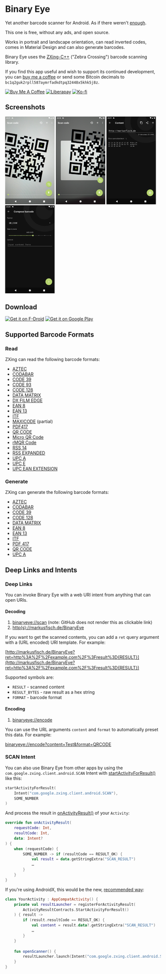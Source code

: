 # Binary Eye

Yet another barcode scanner for Android. As if there weren't [enough][play].

This one is free, without any ads, and open source.

Works in portrait and landscape orientation, can read inverted codes,
comes in Material Design and can also generate barcodes.

Binary Eye uses the [ZXing-C++][zxing_cpp] ("Zebra Crossing") barcode
scanning library.

If you find this app useful and wish to support its continued development,
you can [buy me a coffee](https://www.buymeacoffee.com/markusfisch) or
send some Bitcoin decimals to `bc1q2guk2rpll587aymrfadkdtpq32448x5khk5j8z`.

<a href="https://www.buymeacoffee.com/markusfisch" target="_blank"><img
	src="https://cdn.buymeacoffee.com/buttons/v2/default-yellow.png"
	alt="Buy Me A Coffee"
	style="height: 60px !important;width: 217px !important;"/></a>&nbsp;<a
	href="https://liberapay.com/markusfisch/" target="_blank"><img
	src="https://liberapay.com/assets/widgets/donate.svg"
	alt="Liberapay"
	style="height: 60px !important"/></a>&nbsp;<a
	href="https://ko-fi.com/markusfisch" target="_blank"><img
	src="https://storage.ko-fi.com/cdn/brandasset/kofi_s_tag_dark.png"
	alt="Ko-fi"
	style="height: 60px !important"/></a>

## Screenshots

<img src="fastlane/metadata/android/en-US/images/phoneScreenshots/screencap-scanning.png"
	alt="Screenshot Gallery" width="160"/>
<img src="fastlane/metadata/android/en-US/images/phoneScreenshots/screencap-scanning-cropped.png"
	alt="Screenshot Gallery" width="160"/>
<img src="fastlane/metadata/android/en-US/images/phoneScreenshots/screencap-decoded.png"
	alt="Screenshot Theme" width="160"/>
<img src="fastlane/metadata/android/en-US/images/phoneScreenshots/screencap-compose-barcode.png"
	alt="Screenshot Editor" width="160"/>

## Download

<a href="https://f-droid.org/en/packages/de.markusfisch.android.binaryeye/"><img alt="Get it on F-Droid" src="https://fdroid.gitlab.io/artwork/badge/get-it-on.png" height="80"/></a> <a href="https://play.google.com/store/apps/details?id=de.markusfisch.android.binaryeye"><img alt="Get it on Google Play" src="https://play.google.com/intl/en_us/badges/images/generic/en_badge_web_generic.png" height="80"/></a>

## Supported Barcode Formats

### Read

ZXing can read the following barcode formats:
* [AZTEC][aztec]
* [CODABAR][codabar]
* [CODE 39][code_39]
* [CODE 93][code_93]
* [CODE 128][code_128]
* [DATA MATRIX][data_matrix]
* [DX FILM EDGE][dx_film_edge]
* [EAN 8][ean_8]
* [EAN 13][ean_13]
* [ITF][itf]
* [MAXICODE][maxicode] (partial)
* [PDF417][pdf417]
* [QR CODE][qr_code]
* [Micro QR Code][micro_qr_code]
* [rMQR Code][rmqr_code]
* [RSS 14][rss]
* [RSS EXPANDED][rss]
* [UPC A][upc_a]
* [UPC E][upc_e]
* [UPC EAN EXTENSION][upc_ean]

### Generate

ZXing can generate the following barcode formats:
* [AZTEC][aztec]
* [CODABAR][codabar]
* [CODE 39][code_39]
* [CODE 128][code_128]
* [DATA MATRIX][data_matrix]
* [EAN 8][ean_8]
* [EAN 13][ean_13]
* [ITF][itf]
* [PDF 417][pdf417]
* [QR CODE][qr_code]
* [UPC A][upc_a]

## Deep Links and Intents

### Deep Links

You can invoke Binary Eye with a web URI intent from anything that can
open URIs.

#### Decoding

1. [binaryeye://scan](binaryeye://scan) (note: GitHub does not render this as clickable link)
2. [http(s)://markusfisch.de/BinaryEye](http://markusfisch.de/BinaryEye)

If you want to get the scanned contents, you can add a `ret` query
argument with a (URL encoded) URI template. For example:

[http://markusfisch.de/BinaryEye?ret=http%3A%2F%2Fexample.com%2F%3Fresult%3D{RESULT}](http://markusfisch.de/BinaryEye?ret=http%3A%2F%2Fexample.com%2F%3Fresult%3D{RESULT})

Supported symbols are:

* `RESULT` - scanned content
* `RESULT_BYTES` - raw result as a hex string
* `FORMAT` - barcode format

#### Encoding

1. [binaryeye://encode](binaryeye://encode)

You can use the URL arguments `content` and `format` to automatically
preset this data. For example:

[binaryeye://encode?content=Test&format=QRCODE](binaryeye://encode?content=Test&format=QRCODE)

### SCAN Intent

You can also use Binary Eye from other apps by using the
`com.google.zxing.client.android.SCAN` Intent with
[startActivityForResult()][start_activity] like this:

```kotlin
startActivityForResult(
	Intent("com.google.zxing.client.android.SCAN"),
	SOME_NUMBER
)
```

And process the result in [onActivityResult()][on_activity_result] of your
`Activity`:

```kotlin
override fun onActivityResult(
	requestCode: Int,
	resultCode: Int,
	data: Intent?
) {
	when (requestCode) {
		SOME_NUMBER -> if (resultCode == RESULT_OK) {
			val result = data.getStringExtra("SCAN_RESULT")
			…
		}
	}
}
```

If you're using AndroidX, this would be the new,
[recommended way][intent_result]:

```kotlin
class YourActivity : AppCompatActivity() {
	private val resultLauncher = registerForActivityResult(
		ActivityResultContracts.StartActivityForResult()
	) { result ->
		if (result.resultCode == RESULT_OK) {
			val content = result.data?.getStringExtra("SCAN_RESULT")
			…
		}
	}

	fun openScanner() {
		resultLauncher.launch(Intent("com.google.zxing.client.android.SCAN"))
	}
}
```

[play]: https://play.google.com/store/search?q=barcode%20scanner&c=apps
[zxing_cpp]: https://github.com/zxing-cpp/zxing-cpp
[kotlin]: http://kotlinlang.org/
[aztec]: https://en.wikipedia.org/wiki/Aztec_Code
[codabar]: https://en.wikipedia.org/wiki/Codabar
[code_39]: https://en.wikipedia.org/wiki/Code_39
[code_93]: https://en.wikipedia.org/wiki/Code_93
[code_128]: https://en.wikipedia.org/wiki/Code_128
[data_matrix]: https://en.wikipedia.org/wiki/Data_Matrix
[dx_film_edge]: https://en.wikipedia.org/wiki/DX_encoding
[ean_8]: https://en.wikipedia.org/wiki/EAN-8
[ean_13]: https://en.wikipedia.org/wiki/International_Article_Number
[itf]: https://en.wikipedia.org/wiki/Interleaved_2_of_5
[maxicode]: https://en.wikipedia.org/wiki/MaxiCode
[pdf417]: https://en.wikipedia.org/wiki/PDF417
[qr_code]: https://en.wikipedia.org/wiki/QR_code
[micro_qr_code]: https://en.wikipedia.org/wiki/QR_code#Micro_QR_code
[rmqr_code]: https://www.qrcode.com/en/codes/rmqr.html
[rss]: https://en.wikipedia.org/wiki/GS1_DataBar
[upc_a]: https://en.wikipedia.org/wiki/Universal_Product_Code
[upc_e]: https://en.wikipedia.org/wiki/Universal_Product_Code#UPC-E
[upc_ean]: https://en.wikipedia.org/wiki/Universal_Product_Code#EAN-13
[start_activity]: https://developer.android.com/reference/android/app/Activity#startActivityForResult(android.content.Intent,%20int)
[on_activity_result]: https://developer.android.com/reference/android/app/Activity#onActivityResult(int,%20int,%20android.content.Intent)
[intent_result]: https://developer.android.com/training/basics/intents/result
